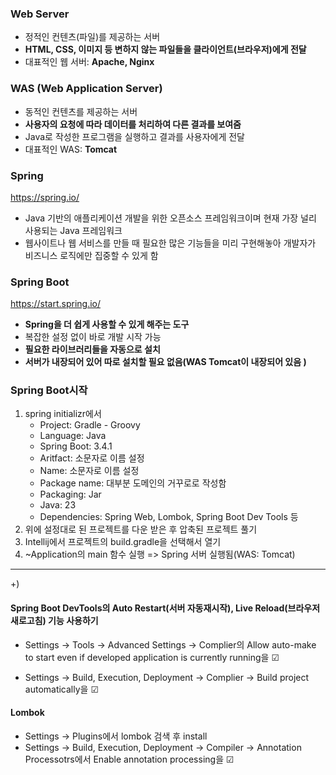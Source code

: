 ### Web Server
- 정적인 컨텐츠(파일)를 제공하는 서버
- **HTML, CSS, 이미지 등 변하지 않는 파일들을 클라이언트(브라우저)에게 전달**
- 대표적인 웹 서버: **Apache, Nginx**
### WAS (Web Application Server)
- 동적인 컨텐츠를 제공하는 서버   
- **사용자의 요청에 따라 데이터를 처리하여 다른 결과를 보여줌**
- Java로 작성한 프로그램을 실행하고 결과를 사용자에게 전달
- 대표적인 WAS: **Tomcat**

### Spring
https://spring.io/
- Java 기반의 애플리케이션 개발을 위한 오픈소스 프레임워크이며 현재 가장 널리 사용되는 Java 프레임워크
- 웹사이트나 웹 서비스를 만들 때 필요한 많은 기능들을 미리 구현해놓아 개발자가 비즈니스 로직에만 집중할 수 있게 함

### Spring Boot
https://start.spring.io/
- **Spring을 더 쉽게 사용할 수 있게 해주는 도구**
- 복잡한 설정 없이 바로 개발 시작 가능
- **필요한 라이브러리들을 자동으로 설치**
- **서버가 내장되어 있어 따로 설치할 필요 없음(WAS Tomcat이 내장되어 있음 )**

### Spring Boot시작
1. spring initializr에서 
	- Project: Gradle - Groovy
	- Language: Java
	- Spring Boot: 3.4.1
	- Aritfact: 소문자로 이름 설정
	- Name: 소문자로 이름 설정
	- Package name: 대부분 도메인의 거꾸로로 작성함
	- Packaging: Jar
	- Java: 23
	- Dependencies: Spring Web, Lombok, Spring Boot Dev Tools 등
2. 위에 설정대로 된 프로젝트를 다운 받은 후 압축된 프로젝트 풀기
3. Intellij에서 프로젝트의 build.gradle을 선택해서 열기
4. ~Application의 main 함수 실행 => Spring 서버 실행됨(WAS: Tomcat)
****
 +)
#### Spring Boot DevTools의 Auto Restart(서버 자동재시작), Live Reload(브라우저 새로고침) 기능 사용하기
-  Settings -> Tools -> Advanced Settings -> Complier의 Allow auto-make to start even if developed application is currently running을 ☑

- Settings -> Build, Execution, Deployment -> Complier -> Build project automatically을 ☑

#### Lombok
- Settings -> Plugins에서 lombok 검색 후 install
- Settings → Build, Execution, Deployment → Compiler → Annotation Processotrs에서 Enable annotation processing을 ☑